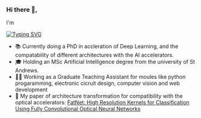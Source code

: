 ### Hi there 👋, 
I'm 

<a href="https://git.io/typing-svg"><img src="https://readme-typing-svg.demolab.com?font=DejaVu+Sans+Mono&size=32&duration=2000&pause=1000&color=24F700&background=131313&vCenter=true&multiline=true&width=800&height=150&lines=Riad+Ibadulla;Doctoral+Researcher+in+Deep+Learning+;Python+%7C+PyTorch+%7C+Tensorflow+%7C+DJango+%7C++Java+%7C+Spring" alt="Typing SVG" /></a>

* 📚 Currently doing a PhD in accleration of Deep Learning, and the compatability of different architectures with the AI accelerators.
* 🎓 Holding an MSc Artificial Intelligence degree from the university of St Andrews.
* 👨‍🏫 Working as a Graduate Teaching Assistant for moules like python progaramming, electronic cicruit design, computer vision and web development
* 📝 My paper of architecture transformation for compatibility with the optical accelerators: <a href="https://www.mdpi.com/2673-2688/4/2/18">FatNet: High Resolution Kernels for Classification Using Fully Convolutional Optical Neural Networks</a>
